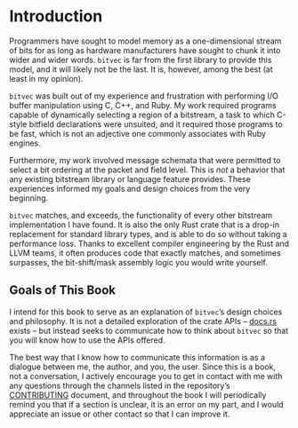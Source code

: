 # Introduction

Programmers have sought to model memory as a one-dimensional stream of bits for
as long as hardware manufacturers have sought to chunk it into wider and wider
words. `bitvec` is far from the first library to provide this model, and it will
likely not be the last. It is, however, among the best (at least in my opinion).

`bitvec` was built out of my experience and frustration with performing I/O
buffer manipulation using C, C++, and Ruby. My work required programs capable of
dynamically selecting a region of a bitstream, a task to which C-style bitfield
declarations were unsuited, and it required those programs to be fast, which is
not an adjective one commonly associates with Ruby engines.

Furthermore, my work involved message schemata that were permitted to select a
bit ordering at the packet and field level. This is *not* a behavior that any
existing bitstream library or language feature provides. These experiences
informed my goals and design choices from the very beginning.

`bitvec` matches, and exceeds, the functionality of every other bitstream
implementation I have found. It is also the only Rust crate that is a drop-in
replacement for standard library types, and is able to do so without taking a
performance loss. Thanks to excellent compiler engineering by the Rust and LLVM
teams, it often produces code that exactly matches, and sometimes surpasses,
the bit-shift/mask assembly logic you would write yourself.

## Goals of This Book

I intend for this book to serve as an explanation of `bitvec`’s design choices
and philosophy. It is not a detailed exploration of the crate APIs – [docs.rs]
exists – but instead seeks to communicate how to think about `bitvec` so that
you will know how to use the APIs offered.

The best way that I know how to communicate this information is as a dialogue
between me, the author, and you, the user. Since this is a book, not a
conversation, I actively encourage you to get in contact with me with any
questions through the channels listed in the repository’s [CONTRIBUTING]
document, and throughout the book I will periodically remind you that if a
section is unclear, it is an error on my part, and I would appreciate an issue
or other contact so that I can improve it.

[CONTRIBUTING]: https://github.com/ferrilab/bitvec/blob/HEAD/CONTRIBUTING.md "project contribution guide"
[docs.rs]: https://docs.rs/bitvec "bitvec API documentation"
